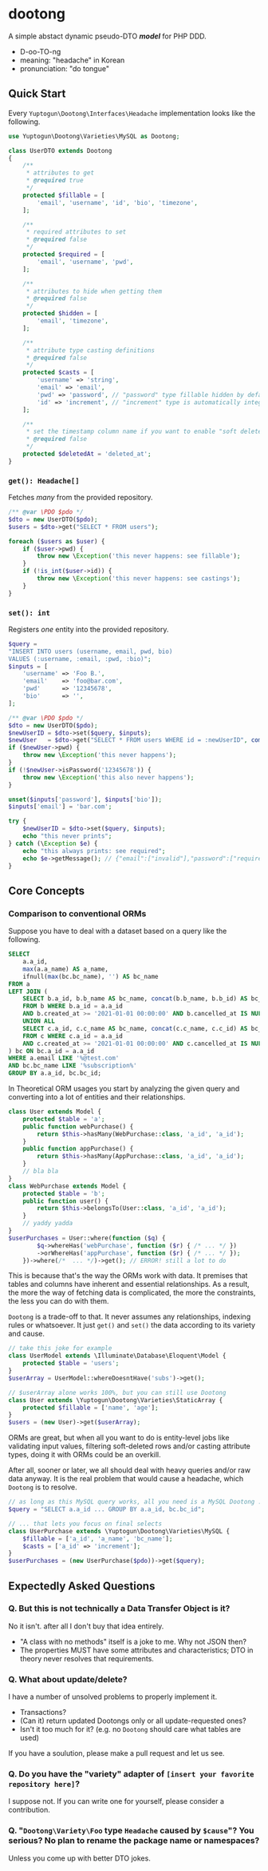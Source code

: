 # dootong

A simple abstact dynamic pseudo-DTO ***model*** for PHP DDD.

* D-oo-TO-ng
* meaning: "headache" in Korean
* pronunciation: "do tongue"

## Quick Start

Every `Yuptogun\Dootong\Interfaces\Headache` implementation looks like the following.

```php
use Yuptogun\Dootong\Varieties\MySQL as Dootong;

class UserDTO extends Dootong
{
    /**
     * attributes to get
     * @required true
     */
    protected $fillable = [
        'email', 'username', 'id', 'bio', 'timezone',
    ];

    /**
     * required attributes to set
     * @required false
     */
    protected $required = [
        'email', 'username', 'pwd',
    ];

    /**
     * attributes to hide when getting them
     * @required false
     */
    protected $hidden = [
        'email', 'timezone',
    ];

    /**
     * attribute type casting definitions
     * @required false
     */
    protected $casts = [
        'username' => 'string',
        'email' => 'email',
        'pwd' => 'password', // "password" type fillable hidden by default
        'id' => 'increment', // "increment" type is automatically integer
    ];

    /**
     * set the timestamp column name if you want to enable "soft delete"
     * @required false
     */
    protected $deletedAt = 'deleted_at';
}
```

### `get(): Headache[]`

Fetches *many* from the provided repository.

```php
/** @var \PDO $pdo */
$dto = new UserDTO($pdo);
$users = $dto->get("SELECT * FROM users");

foreach ($users as $user) {
    if ($user->pwd) {
        throw new \Exception('this never happens: see fillable');
    }
    if (!is_int($user->id)) {
        throw new \Exception('this never happens: see castings');
    }
}
```

### `set(): int`

Registers *one* entity into the provided repository.

```php
$query =
"INSERT INTO users (username, email, pwd, bio)
VALUES (:username, :email, :pwd, :bio)";
$inputs = [
    'username' => 'Foo B.',
    'email'    => 'foo@bar.com',
    'pwd'      => '12345678',
    'bio'      => '',
];

/** @var \PDO $pdo */
$dto = new UserDTO($pdo);
$newUserID = $dto->set($query, $inputs);
$newUser   = $dto->get("SELECT * FROM users WHERE id = :newUserID", compact('newUserID'))[0];
if ($newUser->pwd) {
    throw new \Exception('this never happens');
}
if (!$newUser->isPassword('12345678')) {
    throw new \Exception('this also never happens');
}

unset($inputs['password'], $inputs['bio']);
$inputs['email'] = 'bar.com';

try {
    $newUserID = $dto->set($query, $inputs);
    echo "this never prints";
} catch (\Exception $e) {
    echo "this always prints: see required";
    echo $e->getMessage(); // {"email":["invalid"],"password":["required"]}
}
```

## Core Concepts

### Comparison to conventional ORMs

Suppose you have to deal with a dataset based on a query like the following.

```sql
SELECT
    a.a_id,
    max(a.a_name) AS a_name,
    ifnull(max(bc.bc_name), '') AS bc_name
FROM a
LEFT JOIN (
    SELECT b.a_id, b.b_name AS bc_name, concat(b.b_name, b.b_id) AS bc_id
    FROM b WHERE b.a_id = a.a_id
    AND b.created_at >= '2021-01-01 00:00:00' AND b.cancelled_at IS NULL
    UNION ALL
    SELECT c.a_id, c.c_name AS bc_name, concat(c.c_name, c.c_id) AS bc_id
    FROM c WHERE c.a_id = a.a_id
    AND c.created_at >= '2021-01-01 00:00:00' AND c.cancelled_at IS NULL
) bc ON bc.a_id = a.a_id
WHERE a.email LIKE '%@test.com'
AND bc.bc_name LIKE '%subscription%'
GROUP BY a.a_id, bc.bc_id;
```

In Theoretical ORM usages you start by analyzing the given query and converting into a lot of entities and their relationships.

```php
class User extends Model {
    protected $table = 'a';
    public function webPurchase() {
        return $this->hasMany(WebPurchase::class, 'a_id', 'a_id');
    }
    public function appPurchase() {
        return $this->hasMany(AppPurchase::class, 'a_id', 'a_id');
    }
    // bla bla
}
class WebPurchase extends Model {
    protected $table = 'b';
    public function user() {
        return $this->belongsTo(User::class, 'a_id', 'a_id');
    }
    // yaddy yadda
}
$userPurchases = User::where(function ($q) {
        $q->whereHas('webPurchase', function ($r) { /* ... */ })
        ->orWhereHas('appPurchase', function ($r) { /* ... */ });
    })->where(/*  ... */)->get(); // ERROR! still a lot to do
```

This is because that's the way the ORMs work with data. It premises that tables and columns have inherent and essential relationships. As a result, the more the way of fetching data is complicated, the more the constraints, the less you can do with them.

`Dootong` is a trade-off to that. It never assumes any relationships, indexing rules or whatsoever. It just `get()` and `set()` the data according to its variety and cause.

```php
// take this joke for example
class UserModel extends \Illuminate\Database\Eloquent\Model {
    protected $table = 'users';
}
$userArray = UserModel::whereDoesntHave('subs')->get();

// $userArray alone works 100%, but you can still use Dootong
class User extends \Yuptogun\Dootong\Varieties\StaticArray {
    protected $fillable = ['name', 'age'];
}
$users = (new User)->get($userArray);
```

ORMs are great, but when all you want to do is entity-level jobs like validating input values, filtering soft-deleted rows and/or casting attribute types, doing it with ORMs could be an overkill.

After all, sooner or later, we all should deal with heavy queries and/or raw data anyway. It is the real problem that would cause a headache, which `Dootong` is to resolve.

```php
// as long as this MySQL query works, all you need is a MySQL Dootong ...
$query = "SELECT a.a_id ... GROUP BY a.a_id, bc.bc_id";

// ... that lets you focus on final selects
class UserPurchase extends \Yuptogun\Dootong\Varieties\MySQL {
    $fillable = ['a_id', 'a_name', 'bc_name'];
    $casts = ['a_id' => 'increment'];
}
$userPurchases = (new UserPurchase($pdo))->get($query);
```

## Expectedly Asked Questions

### Q. But this is not technically a Data Transfer Object is it?

No it isn't. after all I don't buy that idea entirely.

* "A class with no methods" itself is a joke to me. Why not JSON then?
* The properties MUST have some attributes and characteristics; DTO in theory never resolves that requirements.

### Q. What about update/delete?

I have a number of unsolved problems to properly implement it.

* Transactions?
* (Can it) return updated Dootongs only or all update-requested ones?
* Isn't it too much for it? (e.g. no `Dootong` should care what tables are used)

If you have a soulution, please make a pull request and let us see.

### Q. Do you have the "variety" adapter of `[insert your favorite repository here]`?

I suppose not. If you can write one for yourself, please consider a contribution.

### Q. "`Dootong\Variety\Foo` type `Headache` caused by `$cause`"? You serious? No plan to rename the package name or namespaces?

Unless you come up with better DTO jokes.